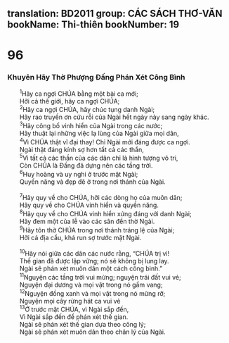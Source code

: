 translation: BD2011
group: CÁC SÁCH THƠ-VĂN
bookName: Thi-thiên 
bookNumber: 19
-------

<div class="title"><h1>96</h1><h3>Khuyên Hãy Thờ Phượng Ðấng Phán Xét Công Bình</h3></div>
<span class="verse thi_96_1">  <sup>1</sup>Hãy ca ngợi CHÚA bằng một bài ca mới;<br/>  Hỡi cả thế giới, hãy ca ngợi CHÚA;<br/></span>
<span class="verse thi_96_2">  <sup>2</sup>Hãy ca ngợi CHÚA, hãy chúc tụng danh Ngài;<br/>  Hãy rao truyền ơn cứu rỗi của Ngài hết ngày này sang ngày khác.<br/></span>
<span class="verse thi_96_3">  <sup>3</sup>Hãy công bố vinh hiển của Ngài trong các nước;<br/>  Hãy thuật lại những việc lạ lùng của Ngài giữa mọi dân,<br/></span>
<span class="verse thi_96_4">  <sup>4</sup>Vì CHÚA thật vĩ đại thay! Chỉ Ngài mới đáng được ca ngợi.<br/>  Ngài thật đáng kính sợ hơn tất cả các thần,<br/></span>
<span class="verse thi_96_5">  <sup>5</sup>Vì tất cả các thần của các dân chỉ là hình tượng vô tri,<br/>  Còn CHÚA là Ðấng đã dựng nên các tầng trời.<br/></span>
<span class="verse thi_96_6">  <sup>6</sup>Huy hoàng và uy nghi ở trước mặt Ngài;<br/>  Quyền năng và đẹp đẽ ở trong nơi thánh của Ngài.<br/><br/></span>
<span class="verse thi_96_7">  <sup>7</sup>Hãy quy về cho CHÚA, hỡi các dòng họ của muôn dân;<br/>  Hãy quy về cho CHÚA vinh hiển và quyền năng.<br/></span>
<span class="verse thi_96_8">  <sup>8</sup>Hãy quy về cho CHÚA vinh hiển xứng đáng với danh Ngài;<br/>  Hãy đem một của lễ vào các sân đền thờ Ngài.<br/></span>
<span class="verse thi_96_9">  <sup>9</sup>Hãy tôn thờ CHÚA trong nơi thánh tráng lệ của Ngài;<br/>  Hỡi cả địa cầu, khá run sợ trước mặt Ngài.<br/><br/></span>
<span class="verse thi_96_10">  <sup>10</sup>Hãy nói giữa các dân các nước rằng, “CHÚA trị vì!<br/>  Thế gian đã được lập vững; nó sẽ không bị lung lay.<br/>  Ngài sẽ phán xét muôn dân một cách công bình.”<br/></span>
<span class="verse thi_96_11">  <sup>11</sup>Nguyện các tầng trời vui mừng; nguyện trái đất vui vẻ;<br/>  Nguyện đại dương và mọi vật trong nó gầm vang;<br/></span>
<span class="verse thi_96_12">  <sup>12</sup>Nguyện đồng xanh và mọi vật trong nó mừng rỡ;<br/>  Nguyện mọi cây rừng hát ca vui vẻ<br/></span>
<span class="verse thi_96_13">  <sup>13</sup>Ở trước mặt CHÚA, vì Ngài sắp đến,<br/>  Vì Ngài sắp đến để phán xét thế gian.<br/>  Ngài sẽ phán xét thế gian dựa theo công lý;<br/>  Ngài sẽ phán xét muôn dân theo chân lý của Ngài.<br/></span>
